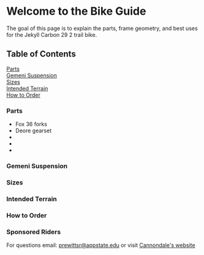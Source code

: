 # **Welcome to the Bike Guide**
The goal of this page is to explain the parts, frame geometry, and best uses for the Jekyll Carbon 29 2 trail bike. 

## Table of Contents
[Parts](#parts)  
[Gemeni Suspension](#gemeni-suspension)  
[Sizes](#sizes)  
[Intended Terrain](#intended-terrain)  
[How to Order](#how-to-order)  

### Parts
* Fox 36 forks
* Deore gearset
*
*
*

### Gemeni Suspension





### Sizes





### Intended Terrain

### How to Order



### Sponsored Riders





For questions email: <prewittsr@appstate.edu>
or visit [Cannondale's website](https://www.cannondale.com/en-it/bikes/mountain/trail-bikes/jekyll/jekyll-carbon-29-2?sku=c21200m10sm)

